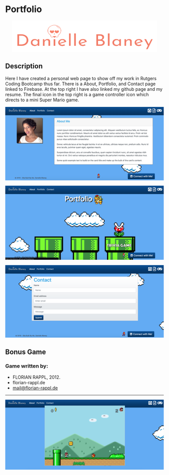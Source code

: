 # Portfolio

<p align="center">
<img width="460" height="100" src="assets/images/darkskull.png">
</p>

<p align="center">
<https://daniblaney.github.io/>
</p>

## Description

Here I have created a personal web page to show off my work in Rutgers Coding Bootcamp thus far. There is a About, Portfolio, and Contact page linked to Firebase. At the top right I have also linked my github page and my resume. The final icon in the top right is a game controller icon which directs to a mini Super Mario game.

![About](assets/images/about.png)

![Portfolio](assets/images/port.png)

![Contact](assets/images/contact.png)


## Bonus Game

### Game written by:

* FLORIAN RAPPL, 2012.
* florian-rappl.de
* mail@florian-rappl.de
* *****
![Game](assets/images/game.png)

<!--![Game](assets/images/58818.gif)-->
